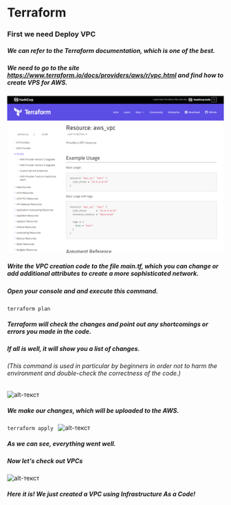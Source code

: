 # Terraform 
### First we need Deploy VPC 
##### We can refer to the Terraform documentation, which is one of the best. 
##### We need to go to the site https://www.terraform.io/docs/providers/aws/r/vpc.html and find how to create VPS for AWS. 
![alt-текст](https://github.com/KaterynaKalinichenko/Terraform/blob/master/images/site.PNG) 
##### Write the VPC creation code to the file main.tf, which you can change or add additional attributes to create a more sophisticated network. 
##### Open your console and and execute this command.
```terraform plan ```
##### Terraform will check the changes and point out any shortcomings or errors you made in the code. 
##### If all is well, it will show you a list of changes. 
###### (This command is used in particular by beginners in order not to harm the environment and double-check the correctness of the code.)
![alt-текст](https://github.com/KaterynaKalinichenko/Terraform/blob/master/images/vpc%20plan%20.PNG)
##### We make our changes, which will be uploaded to the AWS.
```terraform apply ```
![alt-текст](https://github.com/KaterynaKalinichenko/Terraform/blob/master/images/vpc%20apply.PNG)
##### As we can see, everything went well.
##### Now let's check out VPCs
![alt-текст](https://github.com/KaterynaKalinichenko/Terraform/blob/master/images/vpc.PNG)
##### Here it is! We just created a VPC using Infrastructure As a Code!



